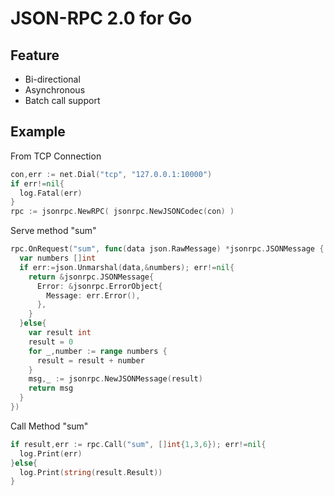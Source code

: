 # JSON-RPC 2.0 for Go

## Feature
* Bi-directional
* Asynchronous
* Batch call support

## Example

From TCP Connection

```Go
con,err := net.Dial("tcp", "127.0.0.1:10000")
if err!=nil{
  log.Fatal(err)
}
rpc := jsonrpc.NewRPC( jsonrpc.NewJSONCodec(con) )
```

Serve method "sum"

```Go
rpc.OnRequest("sum", func(data json.RawMessage) *jsonrpc.JSONMessage {
  var numbers []int
  if err:=json.Unmarshal(data,&numbers); err!=nil{
    return &jsonrpc.JSONMessage{
      Error: &jsonrpc.ErrorObject{
        Message: err.Error(),
      },
    }
  }else{
    var result int
    result = 0
    for _,number := range numbers {
      result = result + number
    }
    msg,_ := jsonrpc.NewJSONMessage(result)
    return msg
  }
})
```

Call Method "sum"

```Go
if result,err := rpc.Call("sum", []int{1,3,6}); err!=nil{
  log.Print(err)
}else{
  log.Print(string(result.Result))
}
```
